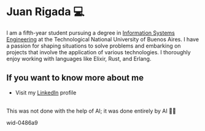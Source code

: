 # Juan Rigada :computer:

I am a fifth-year student pursuing a degree in <a href="http://www.sistemas.frba.utn.edu.ar/">Information Systems Engineering</a> at the Technological National University of Buenos Aires. I have a passion for shaping situations to solve problems and embarking on projects that involve the application of various technologies. I thoroughly enjoy working with languages like Elixir, Rust, and Erlang.

## If you want to know more about me
- Visit my <a href="https://www.linkedin.com/in/juan-rigada-848952194">LinkedIn</a> profile
</br>
This was not done with the help of AI; it was done entirely by AI 🤖✨

wid-0486a9
